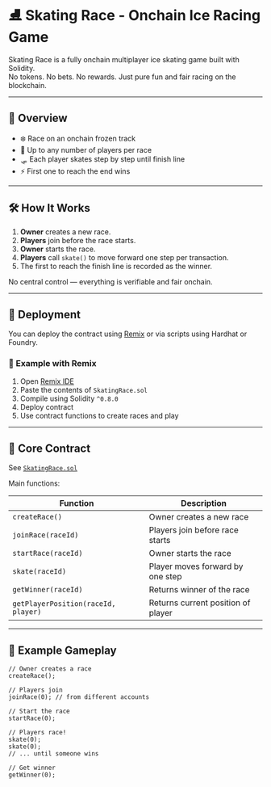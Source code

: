  # ⛸️ Skating Race - Onchain Ice Racing Game   
       
Skating Race is a fully onchain multiplayer ice skating game built with Solidity.     
No tokens. No bets. No rewards. Just pure fun and fair racing on the blockchain.    
   
---   
    
## 🚀 Overview    
  
- ❄️ Race on an onchain frozen track  
- 🧊 Up to any number of players per race  
- 🛷 Each player skates step by step until finish line
- ⚡ First one to reach the end wins  
   
---
  
## 🛠️ How It Works

1. **Owner** creates a new race.
2. **Players** join before the race starts.
3. **Owner** starts the race. 
4. **Players** call `skate()` to move forward one step per transaction.
5. The first to reach the finish line is recorded as the winner.

No central control — everything is verifiable and fair onchain.

---

## 🔧 Deployment

You can deploy the contract using [Remix](https://remix.ethereum.org/) or via scripts using Hardhat or Foundry.

### 🧪 Example with Remix

1. Open [Remix IDE](https://remix.ethereum.org/)
2. Paste the contents of `SkatingRace.sol`
3. Compile using Solidity `^0.8.0`
4. Deploy contract
5. Use contract functions to create races and play

---

## 🧩 Core Contract

See [`SkatingRace.sol`](./SkatingRace.sol)

Main functions:

| Function | Description |
|----------|-------------|
| `createRace()` | Owner creates a new race |
| `joinRace(raceId)` | Players join before race starts |
| `startRace(raceId)` | Owner starts the race |
| `skate(raceId)` | Player moves forward by one step |
| `getWinner(raceId)` | Returns winner of the race |
| `getPlayerPosition(raceId, player)` | Returns current position of player |

---

## 👀 Example Gameplay

```solidity
// Owner creates a race
createRace();

// Players join
joinRace(0); // from different accounts

// Start the race
startRace(0);

// Players race!
skate(0);
skate(0);
// ... until someone wins

// Get winner
getWinner(0);
